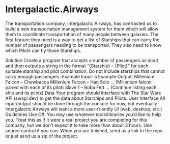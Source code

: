 # Intergalactic.Airways
The transportation company, Intergalactic Airways, has contracted us to build a new transportation management system for them which will allow them to coordinate transportation of many people between galaxies. The first feature they need is a way to get a list of Starships that can carry the number of passengers needing to be transported. They also need to know which Pilots can fly those Starships.


Solution
Create a program that accepts a number of passengers as input and then outputs a string in the format “{Starship} – {Pilot}” for each suitable starship and pilot combination. Do not include starships that cannot carry enough passengers.
Example Input:
5
Example Output:
Millenium Falcon – Chewbacca
Millenium Falcon – Han Solo
… (Millenium falcon paired with each of its pilot)
Slave 1 – Boba Fett
… (Continue listing each ship and its pilots)
Data
Your program should interface with The Star Wars API (swapi.dev) to get the data about Starships and Pilots.
User Interface
All input/output should be done through the console for now, but eventually Intergalactic Airways will want a more user-friendly UI (web, desktop, etc.)
Guidelines
Use C#. You may use whatever tools/libraries you’d like to help you. Treat this as if it were a real project you are completing for this company, but we don’t expect it to take more than about 3 hours. Use source control if you can. When you are finished, send us a link to the repo or just send us a zip of the project.
